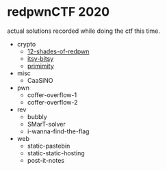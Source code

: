 # redpwnCTF 2020

actual solutions recorded while doing the ctf this time.

- crypto
  - [12-shades-of-redpwn](https://github.com/beepboop271/ctf-writeups-solutions/tree/master/redpwnCTF%202020/crypto/12-shades-of-redpwn)
  - [itsy-bitsy](https://github.com/beepboop271/ctf-writeups-solutions/tree/master/redpwnCTF%202020/crypto/itsy-bitsy)
  - [primimity](https://github.com/beepboop271/ctf-writeups-solutions/tree/master/redpwnCTF%202020/crypto/primimity)
- misc
  - CaaSiNO
- pwn
  - coffer-overflow-1
  - coffer-overflow-2
- rev
  - bubbly
  - SMarT-solver
  - i-wanna-find-the-flag
- web
  - static-pastebin
  - static-static-hosting
  - post-it-notes
